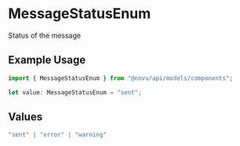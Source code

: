 # MessageStatusEnum

Status of the message

## Example Usage

```typescript
import { MessageStatusEnum } from "@novu/api/models/components";

let value: MessageStatusEnum = "sent";
```

## Values

```typescript
"sent" | "error" | "warning"
```